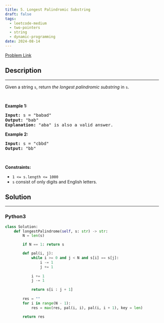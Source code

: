 ```yaml
---
title: 5. Longest Palindromic Substring
draft: false
tags: 
  - leetcode-medium
  - two-pointers
  - string
  - dynamic-programming
date: 2024-08-14
---
```


[Problem Link](https://leetcode.com/problems/longest-palindromic-substring/)

## Description

---
<p>Given a string <code>s</code>, return <em>the longest</em> <span data-keyword="palindromic-string"><em>palindromic</em></span> <span data-keyword="substring-nonempty"><em>substring</em></span> in <code>s</code>.</p>

<p>&nbsp;</p>
<p><strong class="example">Example 1:</strong></p>

<pre>
<strong>Input:</strong> s = &quot;babad&quot;
<strong>Output:</strong> &quot;bab&quot;
<strong>Explanation:</strong> &quot;aba&quot; is also a valid answer.
</pre>

<p><strong class="example">Example 2:</strong></p>

<pre>
<strong>Input:</strong> s = &quot;cbbd&quot;
<strong>Output:</strong> &quot;bb&quot;
</pre>

<p>&nbsp;</p>
<p><strong>Constraints:</strong></p>

<ul>
	<li><code>1 &lt;= s.length &lt;= 1000</code></li>
	<li><code>s</code> consist of only digits and English letters.</li>
</ul>


## Solution

---
### Python3
``` py title='longest-palindromic-substring'
class Solution:
    def longestPalindrome(self, s: str) -> str:
        N = len(s)

        if N == 1: return s

        def pal(i, j):
            while i >= 0 and j < N and s[i] == s[j]:
                i -= 1
                j += 1
            
            i += 1
            j -= 1
            
            return s[i : j + 1]
        
        res = ""
        for i in range(N - 1):
            res = max(res, pal(i, i), pal(i, i + 1), key = len)
        
        return res

```

